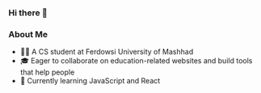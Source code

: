 ### Hi there 👋

<!--
**Nef3libata/Nef3libata** is a ✨ _special_ ✨ repository because its `README.md` (this file) appears on your GitHub profile.

Here are some ideas to get you started:
-->
### About Me
- 👩‍💻 A CS student at Ferdowsi University of Mashhad
- 🎓 Eager to collaborate on education-related websites and build tools that help people
- 🌱 Currently learning JavaScript and React

<!--
- 🔭 I’m currently working on ...
- 👯 I’m looking to collaborate on ...
- 🤔 I’m looking for help with ...
- 💬 Ask me about ...
- 📫 How to reach me: ...
- 😄 Pronouns: ...
- ⚡ Fun fact: ...
-->
